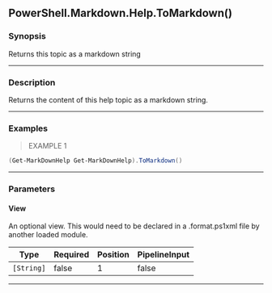PowerShell.Markdown.Help.ToMarkdown()
-------------------------------------




### Synopsis
Returns this topic as a markdown string



---


### Description

Returns the content of this help topic as a markdown string.



---


### Examples
> EXAMPLE 1

```PowerShell
(Get-MarkDownHelp Get-MarkDownHelp).ToMarkdown()
```


---


### Parameters
#### **View**
An optional view.
This would need to be declared in a .format.ps1xml file by another loaded module.



|Type      |Required|Position|PipelineInput|
|----------|--------|--------|-------------|
|`[String]`|false   |1       |false        |




---
